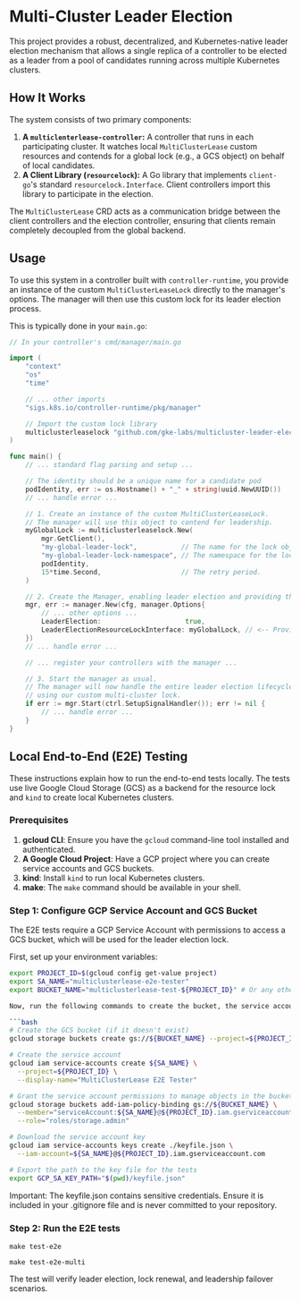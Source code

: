 # Multi-Cluster Leader Election

This project provides a robust, decentralized, and Kubernetes-native leader election mechanism that allows a single replica of a controller to be elected as a leader from a pool of candidates running across multiple Kubernetes clusters.

## How It Works

The system consists of two primary components:

1.  **A `multiclenterlease-controller`:** A controller that runs in each participating cluster. It watches local `MultiClusterLease` custom resources and contends for a global lock (e.g., a GCS object) on behalf of local candidates.
2.  **A Client Library (`resourcelock`):** A Go library that implements `client-go`'s standard `resourcelock.Interface`. Client controllers import this library to participate in the election.

The `MultiClusterLease` CRD acts as a communication bridge between the client controllers and the election controller, ensuring that clients remain completely decoupled from the global backend.

## Usage

To use this system in a controller built with `controller-runtime`, you provide an instance of the custom `MultiClusterLeaseLock` directly to the manager's options. The manager will then use this custom lock for its leader election process.

This is typically done in your `main.go`:

```go
// In your controller's cmd/manager/main.go

import (
	"context"
	"os"
	"time"

	// ... other imports
	"sigs.k8s.io/controller-runtime/pkg/manager"

	// Import the custom lock library
	multiclusterleaselock "github.com/gke-labs/multicluster-leader-election/pkg/client"
)

func main() {
    // ... standard flag parsing and setup ...

    // The identity should be a unique name for a candidate pod
    podIdentity, err := os.Hostname() + "_" + string(uuid.NewUUID())
    // ... handle error ...

    // 1. Create an instance of the custom MultiClusterLeaseLock.
    // The manager will use this object to contend for leadership.
    myGlobalLock := multiclusterleaselock.New(
        mgr.GetClient(),
        "my-global-leader-lock",           // The name for the lock object.
        "my-global-leader-lock-namespace", // The namespace for the lock object.
        podIdentity,
        15*time.Second,                    // The retry period.
    )

    // 2. Create the Manager, enabling leader election and providing the custom lock.
    mgr, err := manager.New(cfg, manager.Options{
        // ... other options ...
        LeaderElection:                     true,
        LeaderElectionResourceLockInterface: myGlobalLock, // <-- Provide the custom lock here!
    })
    // ... handle error ...

    // ... register your controllers with the manager ...

    // 3. Start the manager as usual.
    // The manager will now handle the entire leader election lifecycle internally
    // using our custom multi-cluster lock.
    if err := mgr.Start(ctrl.SetupSignalHandler()); err != nil {
        // ... handle error ...
    }
}
```

## Local End-to-End (E2E) Testing

These instructions explain how to run the end-to-end tests locally. The tests use live Google Cloud Storage (GCS) as a backend for the resource lock and `kind` to create local Kubernetes clusters.

### Prerequisites

1.  **gcloud CLI**: Ensure you have the `gcloud` command-line tool installed and authenticated.
2.  **A Google Cloud Project**: Have a GCP project where you can create service accounts and GCS buckets.
3.  **kind**: Install `kind` to run local Kubernetes clusters.
4.  **make**: The `make` command should be available in your shell.

### Step 1: Configure GCP Service Account and GCS Bucket

The E2E tests require a GCP Service Account with permissions to access a GCS bucket, which will be used for the leader election lock.

First, set up your environment variables:

```bash
export PROJECT_ID=$(gcloud config get-value project)
export SA_NAME="multiclusterlease-e2e-tester"
export BUCKET_NAME="multiclusterlease-test-${PROJECT_ID}" # Or any other unique bucket name

Now, run the following commands to create the bucket, the service account, grant permissions, and download the key.

```bash
# Create the GCS bucket (if it doesn't exist)
gcloud storage buckets create gs://${BUCKET_NAME} --project=${PROJECT_ID}

# Create the service account
gcloud iam service-accounts create ${SA_NAME} \
  --project=${PROJECT_ID} \
  --display-name="MultiClusterLease E2E Tester"

# Grant the service account permissions to manage objects in the bucket
gcloud storage buckets add-iam-policy-binding gs://${BUCKET_NAME} \
  --member="serviceAccount:${SA_NAME}@${PROJECT_ID}.iam.gserviceaccount.com" \
  --role="roles/storage.admin"

# Download the service account key
gcloud iam service-accounts keys create ./keyfile.json \
  --iam-account=${SA_NAME}@${PROJECT_ID}.iam.gserviceaccount.com

# Export the path to the key file for the tests
export GCP_SA_KEY_PATH="$(pwd)/keyfile.json"
```

Important: The keyfile.json contains sensitive credentials. Ensure it is included in your .gitignore file and is never committed to your repository.

### Step 2: Run the E2E tests

```
make test-e2e

make test-e2e-multi
```

The test will verify leader election, lock renewal, and leadership failover scenarios.